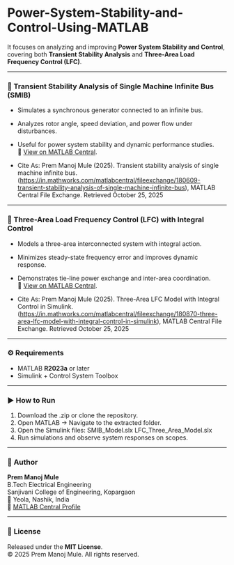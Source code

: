 # Power-System-Stability-and-Control-Using-MATLAB
It focuses on analyzing and improving **Power System Stability and Control**, covering both **Transient Stability Analysis** and **Three-Area Load Frequency Control (LFC)**.

---

### 🔹 Transient Stability Analysis of Single Machine Infinite Bus (SMIB)
- Simulates a synchronous generator connected to an infinite bus.  
- Analyzes rotor angle, speed deviation, and power flow under disturbances.  
- Useful for power system stability and dynamic performance studies.  
📎 [View on MATLAB Central](https://in.mathworks.com/matlabcentral/fileexchange/180609-transient-stability-analysis-of-single-machine-infinite-bus).

- Cite As:
Prem Manoj Mule (2025). Transient stability analysis of single machine infinite bus. (https://in.mathworks.com/matlabcentral/fileexchange/180609-transient-stability-analysis-of-single-machine-infinite-bus), MATLAB Central File Exchange. Retrieved October 25, 2025 

---

### 🔹 Three-Area Load Frequency Control (LFC) with Integral Control
- Models a three-area interconnected system with integral action.  
- Minimizes steady-state frequency error and improves dynamic response.  
- Demonstrates tie-line power exchange and inter-area coordination.  
📎 [View on MATLAB Central](https://in.mathworks.com/matlabcentral/fileexchange/180870-three-area-lfc-model-with-integral-control-in-simulink).

- Cite As:
Prem Manoj Mule (2025). Three-Area LFC Model with Integral Control in Simulink. (https://in.mathworks.com/matlabcentral/fileexchange/180870-three-area-lfc-model-with-integral-control-in-simulink), MATLAB Central File Exchange. Retrieved October 25, 2025 

---

### ⚙️ Requirements
- MATLAB **R2023a** or later  
- Simulink + Control System Toolbox  

---

### ▶️ How to Run
1. Download the .zip or clone the repository.
2. Open MATLAB → Navigate to the extracted folder.
3. Open the Simulink files:
    SMIB_Model.slx
    LFC_Three_Area_Model.slx
4. Run simulations and observe system responses on scopes.

---

### 👤 **Author**
**Prem Manoj Mule**  
B.Tech Electrical Engineering  
Sanjivani College of Engineering, Kopargaon  
📍 Yeola, Nashik, India  
🔗 [MATLAB Central Profile](https://in.mathworks.com/matlabcentral/profile/authors/38040945-prem-manoj-mule)  

---

### 🪪 **License**
Released under the **MIT License**.  
© 2025 Prem Manoj Mule. All rights reserved.

